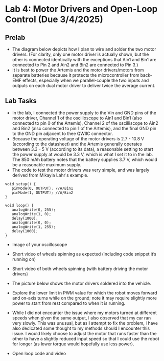 # Lab 4: Motor Drivers and Open-Loop Control (Due 3/4/2025)

## Prelab
* The diagram below depicts how I plan to wire and solder the two motor drivers. (For clarity, only one motor driver is actually shown, but the other is connected identically with the exceptions that Ain1 and Bin1 are connected to Pin 2 and Ain2 and Bin2 are connected to Pin 3.)
* It is best to power the Artemis and the motor drivers/motors from separate batteries because it protects the microcontroller from back-EMF effects, especially when we parallel-couple the two inputs and outputs on each dual motor driver to deliver twice the average current.  

## Lab Tasks
* In the lab, I connected the power supply to the Vin and GND pins of the motor driver, Channel 1 of the oscilloscope to Ain1 and Bin1 (also connected to pin 0 of the Artemis), Channel 2 of the oscilliscope to Ain2 and Bin2 (also connected to pin 1 of the Artemis), and the final GND pin to the GND pin adjacent to thee QWIIC connector. 
* Because the operating voltage of the motor drivers is 2.7 - 10.8 V (according to the datasheet) and the Artemis generally operates between 3.3 - 5 V (according to its data), a reasonable setting to start the power supply at would be 3.3 V, which is what I set it to in the lab. The 850 mAh battery notes that the battery supplies 3.7 V, which would be a reasonable maximum supply. 
* The code to test the motor drivers was very simple, and was largely derived from Mikayla Lahr's example. 
```
void setup() {
   pinMode(0, OUTPUT); //A/Bin1
   pinMode(1, OUTPUT); //A/Bin2
}

void loop() {
   analogWrite(0, 255);
   analogWrite(1, 0);
   delay(1000);
   analogWrite(0, 0);
   analogWrite(1, 255);
   delay(1000);
}
```
* Image of your oscilloscope
* Short video of wheels spinning as expected (including code snippet it’s running on)
* Short video of both wheels spinning (with battery driving the motor drivers)
* The picture below shows the motor drivers soldered into the vehicle.

* Explore the lower limit in PWM value for which the robot moves forward and on-axis turns while on the ground; note it may require slightly more power to start from rest compared to when it is running.
* While I did not encounter the issue where my motors turned at different speeds when given the same output, I also observed that my car ran very slowly. This was unusual, but as I attempt to fix the problem, I have also dedicated some thought to my methods should I encounter this issue. I would likely choose to adjust the motor that runs faster than the other to have a slightly reduced input speed so that I could use the robot for longer (as lower torque would hopefully use less power).
* Open loop code and video
